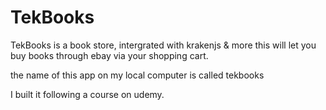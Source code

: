 TekBooks
===========


TekBooks is a book store, intergrated with krakenjs & more
this will let you buy books through ebay via your shopping cart.

the name of this app on my local computer is called tekbooks

I built it following a course on udemy. 
